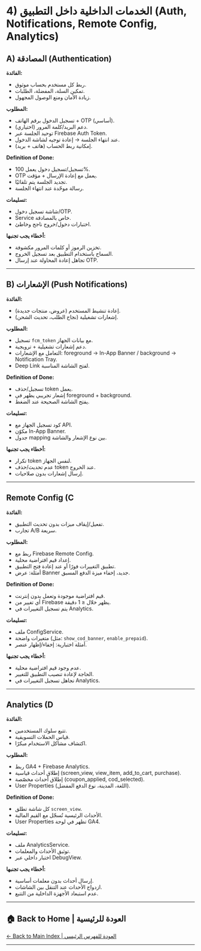 # **4\) الخدمات الداخلية داخل التطبيق (Auth, Notifications, Remote Config, Analytics)**

## **A) المصادقة (Authentication)**

**الفائدة:**

* ربط كل مستخدم بحساب موثوق.  
* تمكين السلة، المفضلة، الطلبات.  
* زيادة الأمان ومنع الوصول المجهول.

**المطلوب:**

* تسجيل الدخول برقم الهاتف \+ OTP (أساسي).  
* دعم البريد/كلمة المرور (اختياري).  
* توحيد الجلسة عبر Firebase Auth Token.  
* عند انتهاء الجلسة → إعادة توجيه لشاشة الدخول.  
* إمكانية ربط الحساب (هاتف \+ بريد).

**Definition of Done:**

* تسجيل/تسجيل دخول يعمل 100%.  
* OTP يعمل مع إعادة الإرسال \+ مؤقت.  
* تجديد الجلسة يتم تلقائيًا.  
* رسالة موحّدة عند انتهاء الجلسة.

**تسليمات:**

* شاشة تسجيل دخول/OTP.  
* Service خاص بالمصادقة.  
* اختبارات دخول/خروج ناجح وخاطئ.

**أخطاء يجب تجنبها:**

* تخزين الرموز أو كلمات المرور مكشوفة.  
* السماح باستخدام التطبيق بعد تسجيل الخروج.  
* تجاهل إعادة المحاولة عند إرسال OTP.

---

## **B) الإشعارات (Push Notifications)**

**الفائدة:**

* إعادة تنشيط المستخدم (عروض، منتجات جديدة).  
* إشعارات تشغيلية (نجاح الطلب، تحديث الشحن).

**المطلوب:**

* تسجيل `fcm_token` مع بيانات الجهاز.  
* دعم إشعارات تشغيلية \+ ترويجية.  
* التعامل مع الإشعارات: foreground → In-App Banner / background → Notification Tray.  
* Deep Link لفتح الشاشة المناسبة.

**Definition of Done:**

* تسجيل/حذف token يعمل.  
* إشعار تجريبي يظهر في foreground \+ background.  
* يفتح الشاشة الصحيحة عند الضغط.

**تسليمات:**

* كود تسجيل الجهاز مع API.  
* مكوّن In-App Banner.  
* جدول mapping بين نوع الإشعار والشاشة.

**أخطاء يجب تجنبها:**

* تكرار token لنفس الجهاز.  
* عدم تحديث/حذف token عند الخروج.  
* إرسال إشعارات بدون صلاحيات.

---

## **Remote Config (C**

**الفائدة:**

* تفعيل/إيقاف ميزات بدون تحديث التطبيق.  
* تجارب A/B سريعة.

**المطلوب:**

* ربط مع Firebase Remote Config.  
* إعداد قيم افتراضية محلية.  
* تطبيق التغييرات فورًا أو عند إعادة فتح التطبيق.  
* أمثلة: عرض Banner جديد، إخفاء ميزة الدفع المسبق.

**Definition of Done:**

* قيم افتراضية موجودة وتعمل بدون إنترنت.  
* أي تغيير من Firebase يظهر خلال ≤ 1 دقيقة.  
* يتم تسجيل التغييرات في Analytics.

**تسليمات:**

* ملف ConfigService.  
* متغيرات واضحة (مثل: `show_cod_banner`, `enable_prepaid`).  
* أمثلة اختبارية: إخفاء/إظهار عنصر.

**أخطاء يجب تجنبها:**

* عدم وجود قيم افتراضية محلية.  
* الحاجة لإعادة تنصيب التطبيق للتغيير.  
* تجاهل تسجيل التغييرات في Analytics.

---

## **Analytics (D**

**الفائدة:**

* تتبع سلوك المستخدمين.  
* قياس الحملات التسويقية.  
* اكتشاف مشاكل الاستخدام مبكرًا.

**المطلوب:**

* ربط GA4 \+ Firebase Analytics.  
* إطلاق أحداث قياسية (screen\_view, view\_item, add\_to\_cart, purchase).  
* إطلاق أحداث مخصّصة (coupon\_applied, cod\_selected).  
* User Properties (اللغة، المدينة، نوع الدفع المفضل).

**Definition of Done:**

* كل شاشة تطلق `screen_view`.  
* الأحداث الرئيسية تُسجّل مع القيم المالية.  
* User Properties تظهر في لوحة GA4.

**تسليمات:**

* ملف AnalyticsService.  
* توثيق الأحداث والمعلمات.  
* اختبار داخلي عبر DebugView.

**أخطاء يجب تجنبها:**

* إرسال أحداث بدون معلمات أساسية.  
* ازدواج الأحداث عند التنقل بين الشاشات.  
* عدم استبعاد الأجهزة الداخلية من التتبع.


---

## 🏠 **Back to Home | العودة للرئيسية**

[← Back to Main Index | العودة للفهرس الرئيسي](../../../index.html)

---
